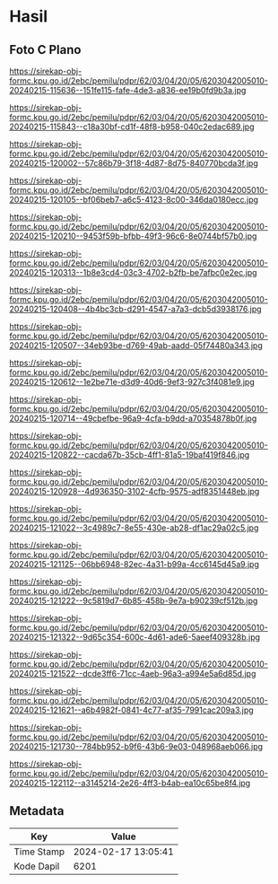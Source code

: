# Hasil

## Foto C Plano

https://sirekap-obj-formc.kpu.go.id/2ebc/pemilu/pdpr/62/03/04/20/05/6203042005010-20240215-115636--151fe115-fafe-4de3-a836-ee19b0fd9b3a.jpg

https://sirekap-obj-formc.kpu.go.id/2ebc/pemilu/pdpr/62/03/04/20/05/6203042005010-20240215-115843--c18a30bf-cd1f-48f8-b958-040c2edac689.jpg

https://sirekap-obj-formc.kpu.go.id/2ebc/pemilu/pdpr/62/03/04/20/05/6203042005010-20240215-120002--57c86b79-3f18-4d87-8d75-840770bcda3f.jpg

https://sirekap-obj-formc.kpu.go.id/2ebc/pemilu/pdpr/62/03/04/20/05/6203042005010-20240215-120105--bf06beb7-a6c5-4123-8c00-346da0180ecc.jpg

https://sirekap-obj-formc.kpu.go.id/2ebc/pemilu/pdpr/62/03/04/20/05/6203042005010-20240215-120210--9453f59b-bfbb-49f3-96c6-8e0744bf57b0.jpg

https://sirekap-obj-formc.kpu.go.id/2ebc/pemilu/pdpr/62/03/04/20/05/6203042005010-20240215-120313--1b8e3cd4-03c3-4702-b2fb-be7afbc0e2ec.jpg

https://sirekap-obj-formc.kpu.go.id/2ebc/pemilu/pdpr/62/03/04/20/05/6203042005010-20240215-120408--4b4bc3cb-d291-4547-a7a3-dcb5d3938176.jpg

https://sirekap-obj-formc.kpu.go.id/2ebc/pemilu/pdpr/62/03/04/20/05/6203042005010-20240215-120507--34eb93be-d769-49ab-aadd-05f74480a343.jpg

https://sirekap-obj-formc.kpu.go.id/2ebc/pemilu/pdpr/62/03/04/20/05/6203042005010-20240215-120612--1e2be71e-d3d9-40d6-9ef3-927c3f4081e9.jpg

https://sirekap-obj-formc.kpu.go.id/2ebc/pemilu/pdpr/62/03/04/20/05/6203042005010-20240215-120714--49cbefbe-96a9-4cfa-b9dd-a70354878b0f.jpg

https://sirekap-obj-formc.kpu.go.id/2ebc/pemilu/pdpr/62/03/04/20/05/6203042005010-20240215-120822--cacda67b-35cb-4ff1-81a5-19baf419f846.jpg

https://sirekap-obj-formc.kpu.go.id/2ebc/pemilu/pdpr/62/03/04/20/05/6203042005010-20240215-120928--4d936350-3102-4cfb-9575-adf8351448eb.jpg

https://sirekap-obj-formc.kpu.go.id/2ebc/pemilu/pdpr/62/03/04/20/05/6203042005010-20240215-121022--3c4989c7-8e55-430e-ab28-df1ac29a02c5.jpg

https://sirekap-obj-formc.kpu.go.id/2ebc/pemilu/pdpr/62/03/04/20/05/6203042005010-20240215-121125--06bb6948-82ec-4a31-b99a-4cc6145d45a9.jpg

https://sirekap-obj-formc.kpu.go.id/2ebc/pemilu/pdpr/62/03/04/20/05/6203042005010-20240215-121222--9c5819d7-6b85-458b-9e7a-b90239cf512b.jpg

https://sirekap-obj-formc.kpu.go.id/2ebc/pemilu/pdpr/62/03/04/20/05/6203042005010-20240215-121322--9d65c354-600c-4d61-ade6-5aeef409328b.jpg

https://sirekap-obj-formc.kpu.go.id/2ebc/pemilu/pdpr/62/03/04/20/05/6203042005010-20240215-121522--dcde3ff6-71cc-4aeb-96a3-a994e5a6d85d.jpg

https://sirekap-obj-formc.kpu.go.id/2ebc/pemilu/pdpr/62/03/04/20/05/6203042005010-20240215-121621--a6b4982f-0841-4c77-af35-7991cac209a3.jpg

https://sirekap-obj-formc.kpu.go.id/2ebc/pemilu/pdpr/62/03/04/20/05/6203042005010-20240215-121730--784bb952-b9f6-43b6-9e03-048968aeb066.jpg

https://sirekap-obj-formc.kpu.go.id/2ebc/pemilu/pdpr/62/03/04/20/05/6203042005010-20240215-122112--a3145214-2e26-4ff3-b4ab-ea10c65be8f4.jpg


## Metadata

| Key        | Value               |
| ---------- | ------------------- |
| Time Stamp | 2024-02-17 13:05:41 |
| Kode Dapil | 6201                |



